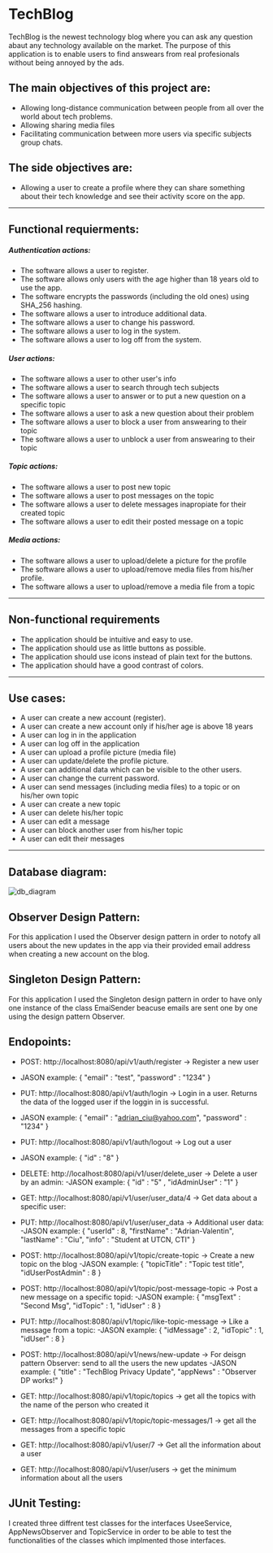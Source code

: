 # TechBlog

TechBlog is the newest technology blog where you can ask any question abaut any technology available on the market.
The purpose of this application is to enable users to find answears from real profesionals without being annoyed by the ads.

## The main objectives of this project are:
- Allowing long-distance communication between people from all over the world about tech problems.
- Allowing sharing media files
- Facilitating communication between more users via specific subjects group chats.

## The side objectives are:
- Allowing a user to create a profile where they can share something about their tech knowledge and see their activity score on the app.

---
## Functional requierments:
#####  Authentication actions:
- The software allows a user to register.
- The software allows only users with the age higher than 18 years old to use the app.
- The software encrypts the passwords (including the old ones) using SHA_256 hashing.
- The software allows a user to introduce additional data.
- The software allows a user to change his password.
- The software allows a user to log in the system.
- The software allows a user to log off from the system.

#####  User actions:
- The software allows a user to other user's info
- The software allows a user to search through tech subjects
- The software allows a user to answer or to put a new question on a specific topic
- The software allows a user to ask a new question about their problem
- The software allows a user to block a user from answearing to their topic
- The software allows a user to unblock a user from answearing to their topic
 

##### Topic actions:
- The software allows a user to post new topic
- The software allows a user to post messages on the topic
- The software allows a user to delete messages inapropiate for their created topic
- The software allows a user to edit their posted message on a topic

##### Media actions:
- The software allows a user to upload/delete a picture for the profile
- The software allows a user to upload/remove media files from his/her profile.
- The software allows a user to upload/remove a media file from a topic

---
##  Non-functional requirements
- The application should be intuitive and easy to use.
- The application should use as little buttons as possible.
- The application should use icons instead of plain text for the buttons.
- The application should have a good contrast of colors.


---
## Use cases:
- A user can create a new account (register).
- A user can create a new account only if his/her age is above 18 years
- A user can log in in the application
- A user can log off in the application
- A user can upload a profile picture (media file)
- A user can update/delete the profile picture.
- A user can additional data which can be visible to the other users.
- A user can change the current password.
- A user can send messages (including media files) to a topic or on his/her own topic
- A user can create a new topic
- A user can delete his/her topic
- A user can edit a message
- A user can block another user from his/her topic
- A user can edit their messages
---

## Database diagram:


![db_diagram](https://user-images.githubusercontent.com/111737211/225292495-4d65691f-2215-4c26-8fda-3304a194a285.svg)


## Observer Design Pattern:
For this application I used the Observer design pattern in order to notofy all users about the new updates in the app via their provided email address when creating a new account on the blog.

## Singleton Design Pattern:
For this application I used the Singleton design pattern in order to have only one instance of the class EmaiSender beacuse emails are sent one by one using the design pattern Observer.

## Endopoints:
- POST: http://localhost:8080/api/v1/auth/register -> Register a new user
- JASON example:
{
    "email" : "test",
    "password" : "1234" 
}

- PUT: http://localhost:8080/api/v1/auth/login -> Login in a user. Returns the data of the logged user if the loggin in is successful.
- JASON example:
{
    "email" : "adrian_ciu@yahoo.com",
    "password" : "1234" 
}


- PUT: http://localhost:8080/api/v1/auth/logout -> Log out a user
- JASON example:
{
    "id" : "8" 
}

- DELETE: http://localhost:8080/api/v1/user/delete_user -> Delete a user by an admin:
-JASON example:
{
    "id" : "5" ,
    "idAdminUser" : "1" 
}

- GET: http://localhost:8080/api/v1/user/user_data/4 -> Get data about a specific user:

- PUT: http://localhost:8080/api/v1/user/user_data -> Additional user data:
-JASON example:
{
    "userId" : 8,
    "firstName" : "Adrian-Valentin",
    "lastName" : "Ciu",
    "info" : "Student at UTCN, CTI"
}

- POST: http://localhost:8080/api/v1/topic/create-topic -> Create a new topic on the blog
-JASON example:
{
    "topicTitle" : "Topic test title",
    "idUserPostAdmin" : 8
}

- POST: http://localhost:8080/api/v1/topic/post-message-topic -> Post a new message on a specific topid:
-JASON example:
{
    "msgText" : "Second Msg",
    "idTopic" : 1,
    "idUser" : 8
}

- PUT: http://localhost:8080/api/v1/topic/like-topic-message -> Like a message from a topic:
-JASON example:
{
    "idMessage" : 2, 
    "idTopic" : 1,
    "idUser" : 8
}

- POST: http://localhost:8080/api/v1/news/new-update -> For deisgn pattern Observer: send to all the users the new updates
-JASON example:
{
    "title" : "TechBlog Privacy Update",
    "appNews" : "Observer DP works!"
}

- GET: http://localhost:8080/api/v1/topic/topics -> get all the topics with the name of the person who created it

- GET: http://localhost:8080/api/v1/topic/topic-messages/1 -> get all the messages from a specific topic

- GET: http://localhost:8080/api/v1/user/7 -> Get all the information about a user

- GET: http://localhost:8080/api/v1/user/users -> get the minimum information about all the users

 


## JUnit Testing:
I created three diffrent test classes for the interfaces UseeService, AppNewsObserver and TopicService in order to be able to test the functionalities of the classes which implmented those interfaces.

